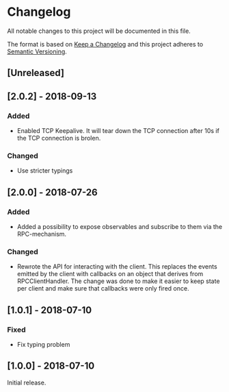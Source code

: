 # Changelog

All notable changes to this project will be documented in this file.

The format is based on [Keep a Changelog](http://keepachangelog.com/en/1.0.0/)
and this project adheres to [Semantic Versioning](http://semver.org/spec/v2.0.0.html).

## [Unreleased]

## [2.0.2] - 2018-09-13

### Added

-   Enabled TCP Keepalive. It will tear down the TCP connection after 10s if
    the TCP connection is brolen.

### Changed

-   Use stricter typings

## [2.0.0] - 2018-07-26

### Added

-   Added a possibility to expose observables and subscribe to them
    via the RPC-mechanism.

### Changed

-   Rewrote the API for interacting with the client. This replaces the events emitted
    by the client with callbacks on an object that derives from RPCClientHandler.
    The change was done to make it easier to keep state per client and make sure
    that callbacks were only fired once.

## [1.0.1] - 2018-07-10

### Fixed

-   Fix typing problem

## [1.0.0] - 2018-07-10

Initial release.
